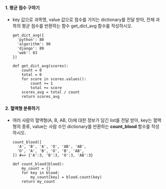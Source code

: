 #### 1. 평균 점수 구하기

- key 값으로 과목명, value 값으로 점수를 가지는 dictionary를 전달 받아, 전체 과목의 평균 점수를 반환하는 함수 get_dict_avg 함수를 작성하시오.

  ```
  get_dict_avg({
  	'python': 80
  	'algorithm': 90
  	'django': 89
  	'web': 83
  })
  ```

  ```
  def get_dict_avg(scores):
      count = 0
      total = 0
      for score in scores.values():
          count += 1
          total += score
      scores_avg = total / count
      return scores_avg
  ```

  

#### 2. 혈액형 분류하기

- 여러 사람의 혈액형(A, B, AB, O)에 대한 정보가 담긴 list를 전달 받아, key는 혈액형의 종류, value는 사람 수인 dictionary를 반환하는 **count_blood** 함수를 작성하시오.

  ```
  count_blood([
  	'A', 'B', 'A', 'O', 'AB', 'AB',
  	'O', 'A', 'B', 'O', 'B', 'AB',
  ]) #=> {'A':3, 'B':3, 'O':3, 'AB':3}
  ```

  ```
  def count_blood(blood):
      my_count = {}
      for key in blood:
          my_count[key] = blood.count(key)
      return my_count
  ```

  